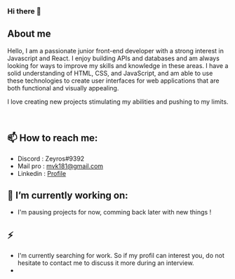 ### Hi there 👋

## About me
Hello, I am a passionate junior front-end developer with a strong interest in Javascript and React. I enjoy building APIs and databases and am always looking for ways to improve my skills and knowledge in these areas. I have a solid understanding of HTML, CSS, and JavaScript, and am able to use these technologies to create user interfaces for web applications that are both functional and visually appealing.

I love creating new projects stimulating my abilities and pushing to my limits.

<br>
<!-- - Website : <a href="http://mathisvkg.website" target="_blank">My website</a> -->

## 📫 How to reach me: 
- Discord  : Zeyros#9392
- Mail pro : mvk181@gmail.com
- Linkedin : <a href="https://www.linkedin.com/in/mathis-vkg/" target="_blank">Profile</a>
<!-- - NPX : you can print my npx card with this command *npx mathisvkg* -->


## 🔭 I’m currently working on:
- I'm pausing projects for now, comming back later with new things !

## ⚡
- I'm currently searching for work. So if my profil can interest you, do not hesitate to contact me to discuss it more during an interview.
- 
<!--
**MathisVkg/MathisVkg** is a ✨ _special_ ✨ repository because its `README.md` (this file) appears on your GitHub profile.
Here are some ideas to get you started:
- 🔭 I’m currently working on ...
- 🌱 I’m currently learning ...
- 👯 I’m looking to collaborate on ...
- 🤔 I’m looking for help with ...
- 💬 Ask me about ...
- 📫 How to reach me: ...
- 😄 Pronouns: ...
- ⚡ Fun fact: ...
-->
